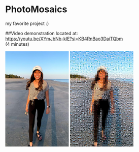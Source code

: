 # PhotoMosaics
my favorite project :)

##Video demonstration located at:  
https://youtu.be/XYmJbNb-klE?si=KB4RnBao3DaiTQbm  
(4 minutes)

<img alt="Original photo 1: a girl standing on the beach." src="/images/set1_original.jpg" width="200"> <img alt="Mosaic result for photo 1." src="/images/set1_mosaic.jpg" width="200">

